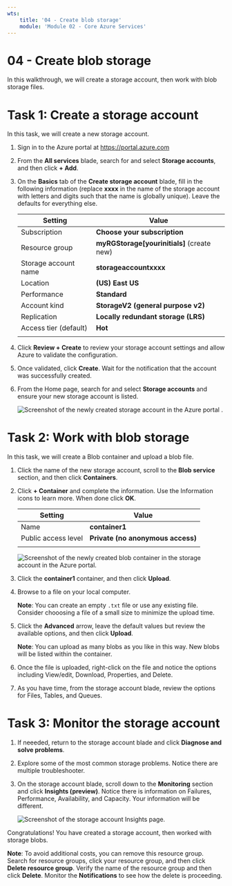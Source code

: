```yaml
---
wts:
    title: '04 - Create blob storage'
    module: 'Module 02 - Core Azure Services'
---
```

# 04 - Create blob storage

In this walkthrough, we will create a storage account, then work with blob storage files.

# Task 1: Create a storage account

In this task, we will create a new storage account. 

1. Sign in to the Azure portal at <a href="https://portal.azure.com" target="_blank"><span style="color: #0066cc;" color="#0066cc">https://portal.azure.com</span></a>

2. From the **All services** blade, search for and select **Storage accounts**, and then click **+ Add**. 

3. On the **Basics** tab of the **Create storage account** blade, fill in the following information (replace **xxxx** in the name of the storage account with letters and digits such that the name is globally unique). Leave the defaults for everything else.

    | Setting | Value | 
    | --- | --- |
    | Subscription | **Choose your subscription** |
    | Resource group | **myRGStorage[yourinitials]** (create new) |
    | Storage account name | **storageaccountxxxx** |
    | Location | **(US) East US**  |
    | Performance | **Standard** |
    | Account kind | **StorageV2 (general purpose v2)** |
    | Replication | **Locally redundant storage (LRS)** |
    | Access tier (default) | **Hot** |
    | | |

5. Click **Review + Create** to review your storage account settings and allow Azure to validate the configuration. 

6. Once validated, click **Create**. Wait for the notification that the account was successfully created. 

7. From the Home page, search for and select **Storage accounts** and ensure your new storage account is listed.

    ![Screenshot of the newly created storage account in the Azure portal .](../images/0401.png)

# Task 2: Work with blob storage

In this task, we will create a Blob container and upload a blob file. 

1. Click the name of the new storage account, scroll to the **Blob service** section, and then click **Containers**.

2. Click **+ Container** and complete the information. Use the Information icons to learn more. When done click **OK**.


    | Setting | Value |
    | --- | --- |
    | Name | **container1**  |
    | Public access level| **Private (no anonymous access)** |
    | | |

    ![Screenshot of the newly created blob container in the storage account in the Azure portal.](../images/0402.png)

4. Click the **container1** container, and then click **Upload**.

5. Browse to a file on your local computer. 

    **Note**: You can create an empty `.txt` file or use any existing file. Consider chooosing a file of a small size to minimize the upload time.

6. Click the **Advanced** arrow, leave the default values but review the available options, and then click **Upload**.

    **Note**: You can upload as many blobs as you like in this way. New blobs will be listed within the container.

7. Once the file is uploaded, right-click on the file and notice the options including View/edit, Download, Properties, and Delete. 

8. As you have time, from the storage account blade, review the options for Files, Tables, and Queues.

# Task 3: Monitor the storage account

1. If neeeded, return to the storage account blade and click **Diagnose and solve problems**. 

2. Explore some of the most common storage problems. Notice there are multiple troubleshooter.

3. On the storage account blade, scroll down to the **Monitoring** section and click **Insights (preview)**. Notice there is information on Failures, Performance, Availability, and Capacity. Your information will be different.

    ![Screenshot of the storage account Insights page.](../images/0403.png)

Congratulations! You have created a storage account, then worked with storage blobs.

**Note**: To avoid additional costs, you can remove this resource group. Search for resource groups, click your resource group, and then click **Delete resource group**. Verify the name of the resource group and then click **Delete**. Monitor the **Notifications** to see how the delete is proceeding.
